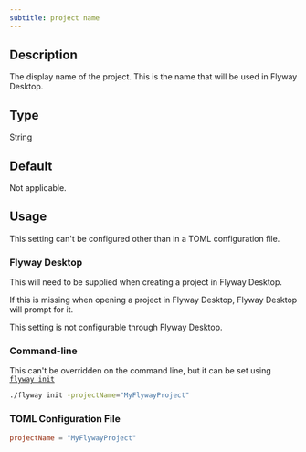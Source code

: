 ```yaml
---
subtitle: project name
---
```


## Description

The display name of the project. This is the name that will be used in Flyway Desktop.

## Type

String

## Default

Not applicable.

## Usage

This setting can't be configured other than in a TOML configuration file.

### Flyway Desktop

This will need to be supplied when creating a project in Flyway Desktop.

If this is missing when opening a project in Flyway Desktop, Flyway Desktop will prompt for it.

This setting is not configurable through Flyway Desktop.

### Command-line

This can't be overridden on the command line, but it can be set using [`flyway init`](<Commands/Init>)

```bash
./flyway init -projectName="MyFlywayProject"
```

### TOML Configuration File

```toml
projectName = "MyFlywayProject"
```

